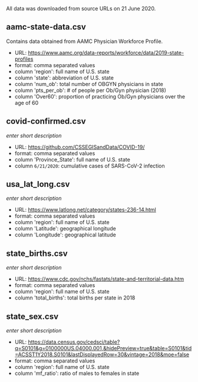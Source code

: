 All data was downloaded from source URLs on 21 June 2020.

## aamc-state-data.csv

Contains data obtained from AAMC Physician Workforce Profile.
* URL: https://www.aamc.org/data-reports/workforce/data/2019-state-profiles
* format: comma separated values
* column 'region': full name of U.S. state
* column 'state': abbreviation of U.S. state
* column 'num_ob': total number of OBGYN physicians in state
* column 'pts_per_ob': # of people per Ob/Gyn physician (2018)
* column 'Over60': proportion of practicing Ob/Gyn physicians over the age of 60
	
## covid-confirmed.csv

*enter short description*
* URL: https://github.com/CSSEGISandData/COVID-19/
* format: comma separated values
* column 'Province_State': full name of U.S. state
* column `6/21/2020`: cumulative cases of SARS-CoV-2 infection

## usa_lat_long.csv

*enter short description*
* URL: https://www.latlong.net/category/states-236-14.html
* format: comma separated values
* column 'region': full name of U.S. state
* column 'Latitude': geographical longitude
* column 'Longitude': geographical latitude

## state_births.csv

*enter short description*
* URL: https://www.cdc.gov/nchs/fastats/state-and-territorial-data.htm
* format: comma separated values
* column 'region': full name of U.S. state
* column 'total_births': total births per state in 2018

## state_sex.csv

*enter short description*
* URL: https://data.census.gov/cedsci/table?q=S0101&g=0100000US.04000.001,&hidePreview=true&table=S0101&tid=ACSST1Y2018.S0101&lastDisplayedRow=30&vintage=2018&moe=false
* format: comma separated values
* column 'region': full name of U.S. state
* column 'mf_ratio': ratio of males to females in state
